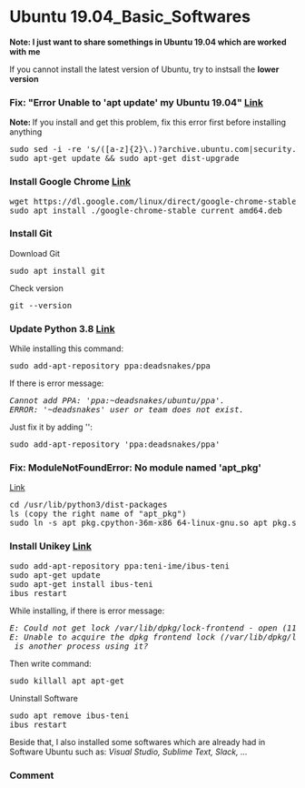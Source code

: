 # Ubuntu 19.04_Basic_Softwares

<strong>Note: I just want to share somethings in Ubuntu 19.04 which are worked with me</strong>
<p>If you cannot install the latest version of Ubuntu, try to instsall the <strong>lower version</strong></p>

<h3>Fix: "Error Unable to 'apt update' my Ubuntu 19.04"  <a href="https://www.digitalocean.com/community/questions/unable-to-apt-update-my-ubuntu-19-04">Link </a> 
</h3>
<p> <strong>Note: </strong>If you install and get this problem, fix this error first before installing anything</p>
<pre>sudo sed -i -re 's/([a-z]{2}\.)?archive.ubuntu.com|security.ubuntu.com/old-releases.ubuntu.com/g' /etc/apt/sources.list
sudo apt-get update && sudo apt-get dist-upgrade
</pre>

<h3>Install Google Chrome  <a href="https://linuxize.com/post/how-to-install-google-chrome-web-browser-on-ubuntu-18-04/">Link</a>
</h3>
<pre>wget https://dl.google.com/linux/direct/google-chrome-stable_current_amd64.deb
sudo apt install ./google-chrome-stable_current_amd64.deb
</pre>

<h3>Install Git</h3>
<p>Download Git</p>
<pre>sudo apt install git</pre>
<p>Check version</p>
<pre>git --version</pre>

<h3>Update Python 3.8  <a href="https://www.itsupportwale.com/blog/how-to-upgrade-to-python-3-8-on-ubuntu-18-04-lts/">Link</a>
</h3>
<p>While installing this command:</p>
<pre>sudo add-apt-repository ppa:deadsnakes/ppa</pre>
If there is error message:
<pre><i>Cannot add PPA: 'ppa:~deadsnakes/ubuntu/ppa'.
ERROR: '~deadsnakes' user or team does not exist.</i></pre>
Just fix it by adding '':
<pre>sudo add-apt-repository 'ppa:deadsnakes/ppa'</pre>   

<h3>Fix: ModuleNotFoundError: No module named 'apt_pkg'</h3>
<a href="https://stackoverflow.com/questions/13708180/python-dev-installation-error-importerror-no-module-named-apt-pkg">Link</a>
<pre>cd /usr/lib/python3/dist-packages
ls (copy the right name of "apt_pkg")
sudo ln -s apt_pkg.cpython-36m-x86_64-linux-gnu.so apt_pkg.so</pre>

<h3>Install Unikey <a href="https://github.com/teni-ime/ibus-teni">Link</a>
</h3> 
<pre>sudo add-apt-repository ppa:teni-ime/ibus-teni
sudo apt-get update
sudo apt-get install ibus-teni
ibus restart
</pre>                                                                                                                               
While installing, if there is error message:
<pre><i>E: Could not get lock /var/lib/dpkg/lock-frontend - open (11: Resource temporarily unavailable)  
E: Unable to acquire the dpkg frontend lock (/var/lib/dpkg/lock-frontend),   
 is another process using it?</i></pre>
<p>Then write command: </p>
<pre>sudo killall apt apt-get</pre>   
<p>Uninstall Software</p>
<pre>sudo apt remove ibus-teni
ibus restart
</pre>

<p> Beside that, I also installed some softwares which are already had in Software Ubuntu such as: 
 <i>Visual Studio, Sublime Text, Slack, ...</i>
</p>


 <h3>Comment</h3>
 
 
 
 
